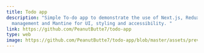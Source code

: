 ```yaml
---
title: Todo app
description: "Simple To-do app to demonstrate the use of Next.js, Redux for data
  management and Mantine for UI, styling and accessibility. "
link: https://github.com/PeanutButte7/todo-app
type: web
image: https://github.com/PeanutButte7/todo-app/blob/master/assets/preview.png?raw=true
---
```

